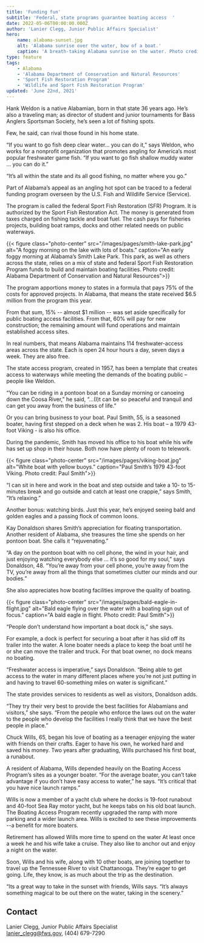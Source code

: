 ```yaml
---
title: 'Funding fun'
subtitle: 'Federal, state programs guarantee boating access  '
date: 2022-05-06T00:00:00.000Z
author: 'Lanier Clegg, Junior Public Affairs Specialist'
hero:
    name: alabama-sunset.jpg
    alt: 'Alabama sunrise over the water, bow of a boat.'
    caption: 'A breath-taking Alabama sunrise on the water. Photo credits: Paul Smith'
type: feature
tags:
    - Alabama
    - 'Alabama Department of Conservation and Natural Resources'
    - 'Sport Fish Restoration Program'
    - 'Wildlife and Sport Fish Restoration Program'
updated: 'June 22nd, 2021'
---
```


Hank Weldon is a native Alabamian, born in that state 36 years ago. He’s also a traveling man;  as director of student and junior tournaments for Bass Anglers Sportsman Society, he’s seen a lot of fishing spots.

Few, he said, can rival those found in his home state.

“If you want to go fish deep clear water... you can do it,” says Weldon, who works for a nonprofit organization that promotes angling for America’s most popular freshwater game fish. “If you want to go fish shallow muddy water … you can do it.”

“It’s all within the state and its all good fishing, no matter where you go.”

Part of Alabama’s appeal as an angling hot spot can be traced to a federal funding program overseen by the U.S. Fish and Wildlife Service (Service).

The program is called the federal Sport Fish Restoration (SFR) Program. It is authorized by the Sport Fish Restoration Act. The money is generated from taxes charged on fishing tackle and boat fuel. The cash pays for fisheries projects, building boat ramps, docks and other related needs on public waterways.

{{< figure class="photo-center" src="/images/pages/smith-lake-park.jpg" alt="A foggy morning on the lake with lots of boats." caption="An early foggy morning at Alabama’s Smith Lake Park. This park, as well as others across the state, relies on a mix of state and federal Sport Fish Restoration Program funds to build and maintain boating facilities. Photo credit: Alabama Department of Conservation and Natural Resources">}}

The program apportions money to states in a formula that pays 75% of the costs for approved projects. In Alabama, that means the state received $6.5 million from the program this year.

From that sum, 15% -- almost $1 million -- was set aside specifically for public boating access facilities. From that, 60% will pay for new construction; the remaining amount will fund operations and maintain established access sites.

In real numbers, that means Alabama maintains 114 freshwater-access areas across the state. Each is open 24 hour hours a day, seven days a week. They are also free.

The state access program, created in 1957, has been a template that creates access to waterways while meeting the demands of the boating public – people like Weldon.

“You can be riding in a pontoon boat on a Sunday morning or canoeing down the Coosa River,” he said, “...(I)t can be so peaceful and tranquil and can get you away from the business of life.”

Or you can bring business to your boat. Paul Smith, 55, is a seasoned boater, having first stepped on a deck when he was 2. His boat – a 1979 43-foot Viking - is also his office.

During the pandemic, Smith has moved his office to his boat while his wife has set up shop in their house. Both now have plenty of room to telework.

{{< figure class="photo-center" src="/images/pages/viking-boat.jpg" alt="White boat with yellow buoys." caption="Paul Smith’s 1979 43-foot Viking. Photo credit: Paul Smith">}}

“I can sit in here and work in the boat and step outside and take a 10- to 15-minutes break and go outside and catch at least one crappie,” says Smith, “It’s relaxing.”

Another bonus: watching birds. Just this year, he’s enjoyed seeing  bald and golden eagles and a passing flock of common loons.

Kay Donaldson shares Smith’s appreciation for floating transportation. Another resident of Alabama, she treasures the time she spends on her pontoon boat. She calls it “rejuvenating.”

“A day on the pontoon boat with no cell phone, the wind in your hair, and just enjoying watching everybody else … it’s so good for my soul,” says Donaldson, 48. “You’re away from your cell phone, you’re away from the TV, you’re away from all the things that sometimes clutter our minds and our bodies.”

She also  appreciates how boating facilities improve the quality of boating.

{{< figure class="photo-center" src="/images/pages/bald-eagle-in-flight.jpg" alt="Bald eagle flying over the water with a boating sign out of focus." caption="A bald eagle in flight. Photo credit: Paul Smith">}}

“People don’t understand how important a boat dock is,” she says.

For example, a  dock is perfect for securing a boat after it has slid off its trailer into the water. A lone boater needs a place to keep the boat until he or she can move the trailer and truck. For that boat owner, no dock means no boating.

“Freshwater access is imperative,” says Donaldson. “Being able to get access to the water in many different places where you’re not just putting in and having to travel 60-something miles on water is significant.”

The state provides services to residents as well as visitors, Donaldson adds.

“They try their very best to provide the best facilities for Alabamians and visitors,” she says. “From the people who enforce the laws out on the water to the people who develop the facilities I really think that we have the best people in place.”

Chuck Wills, 65, began his love of boating as a teenager enjoying the water with friends on their crafts. Eager to have his own, he worked hard and saved his money. Two years after graduating, Wills purchased his first boat, a runabout.

A resident of Alabama, Wills depended heavily on the Boating Access Program’s sites as a younger boater. “For the average boater, you can’t take advantage if you don’t have easy access to water,” he says. “It’s critical that you have nice launch ramps.”

Wills is now a member of a yacht club where he docks is 19-foot runabout and 40-foot Sea Ray motor yacht, but he keeps tabs on his old boat launch. The Boating Access Program recently upgraded the ramp with more parking and a wider launch area. Wills is excited to see these improvements --a benefit for more boaters.

Retirement has allowed Wills more time to spend on the water  At least once a week he and his wife take a cruise. They also like to anchor out and enjoy a night on the water.

Soon, Wills and his wife, along with 10 other boats, are joining together to travel up the Tennessee River to visit Chattanooga. They’re eager to get going.  Life, they know, is as much about the trip as the destination.

“Its a great way to take in the sunset with friends, Wills says.  “It’s always something magical to be out there on the water, taking in the scenery.”


## Contact

Lanier Clegg, Junior Public Affairs Specialist  
[lanier_clegg@fws.gov](mailto:lanier_clegg@fws.gov), (404) 679-7290
